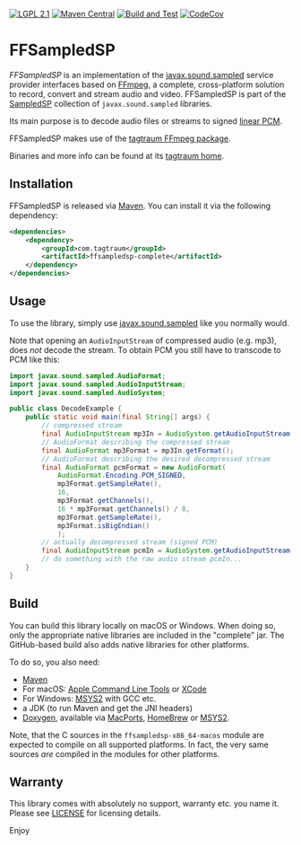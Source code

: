 [![LGPL 2.1](https://img.shields.io/badge/License-LGPL_2.1-blue.svg)](https://www.gnu.org/licenses/old-licenses/lgpl-2.1.html)
[![Maven Central](https://maven-badges.herokuapp.com/maven-central/com.tagtraum/ffsampledsp/badge.svg)](https://maven-badges.herokuapp.com/maven-central/com.tagtraum/ffsampledsp)
[![Build and Test](https://github.com/hendriks73/ffsampledsp/workflows/Build%20and%20Test/badge.svg)](https://github.com/hendriks73/ffsampledsp/actions)
[![CodeCov](https://codecov.io/gh/hendriks73/ffsampledsp/branch/main/graph/badge.svg?token=7K9ACGFWY4)](https://codecov.io/gh/hendriks73/ffsampledsp/branch/main)


# FFSampledSP

*FFSampledSP* is an implementation of the
[javax.sound.sampled](http://docs.oracle.com/javase/10/docs/api/javax/sound/sampled/spi/package-summary.html)
service provider interfaces based on [FFmpeg](https://www.ffmpeg.org), a complete, cross-platform solution to record,
convert and stream audio and video.
FFSampledSP is part of the [SampledSP](https://www.tagtraum.com/sampledsp.html) collection of `javax.sound.sampled`
libraries.

Its main purpose is to decode audio files or streams to signed
[linear PCM](https://en.wikipedia.org/wiki/Pulse-code_modulation).

FFSampledSP makes use of the [tagtraum FFmpeg package](https://www.tagtraum.com/ffmpeg).

Binaries and more info can be found at its [tagtraum home](https://www.tagtraum.com/ffsampledsp/).


## Installation

FFSampledSP is released via [Maven](https://maven.apache.org).
You can install it via the following dependency:

```xml
<dependencies>
    <dependency>
        <groupId>com.tagtraum</groupId>
        <artifactId>ffsampledsp-complete</artifactId>
    </dependency>
</dependencies>
```


## Usage

To use the library, simply use
[javax.sound.sampled](http://docs.oracle.com/javase/10/docs/api/javax/sound/sampled/spi/package-summary.html)
like you normally would.

Note that opening an `AudioInputStream` of compressed audio (e.g. mp3), does
*not* decode the stream. To obtain PCM you still have to transcode to PCM like this:

```java
import javax.sound.sampled.AudioFormat;
import javax.sound.sampled.AudioInputStream;
import javax.sound.sampled.AudioSystem;

public class DecodeExample {
    public static void main(final String[] args) {
        // compressed stream
        final AudioInputStream mp3In = AudioSystem.getAudioInputStream(new File(args[0]));
        // AudioFormat describing the compressed stream
        final AudioFormat mp3Format = mp3In.getFormat();
        // AudioFormat describing the desired decompressed stream 
        final AudioFormat pcmFormat = new AudioFormat(
            AudioFormat.Encoding.PCM_SIGNED,
            mp3Format.getSampleRate(),
            16,
            mp3Format.getChannels(),
            16 * mp3Format.getChannels() / 8,
            mp3Format.getSampleRate(),
            mp3Format.isBigEndian()
            );
        // actually decompressed stream (signed PCM)
        final AudioInputStream pcmIn = AudioSystem.getAudioInputStream(mp3In, pcmFormat);
        // do something with the raw audio stream pcmIn... 
    }
}
```


## Build

You can build this library locally on macOS or Windows.
When doing so, only the appropriate  native libraries are included in the "complete" jar.
The GitHub-based build also adds native libraries for other platforms.

To do so, you also need:

- [Maven](http://maven.apache.org/)
- For macOS: [Apple Command Line Tools](https://developer.apple.com/)
  or [XCode](https://developer.apple.com/xcode/)
- For Windows: [MSYS2](https://www.msys2.org) with GCC etc.
- a JDK (to run Maven and get the JNI headers)
- [Doxygen](http://www.doxygen.org), available via [MacPorts](https://www.macports.org), [HomeBrew](https://brew.sh) or [MSYS2](https://www.msys2.org).

Note, that the C sources in the `ffsampledsp-x86_64-macos` module are expected to compile
on all supported platforms. In fact, the very same sources *are* compiled in the modules
for other platforms.


## Warranty

This library comes with absolutely no support, warranty etc. you name it.
Please see [LICENSE](LICENSE.txt) for licensing details.


Enjoy
